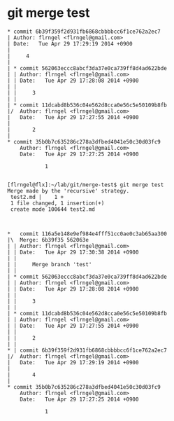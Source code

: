 # git merge test

	* commit 6b39f359f2d931fb6868cbbbbcc6f1ce762a2ec7
	| Author: flrngel <flrngel@gmail.com>
	| Date:   Tue Apr 29 17:29:19 2014 +0900
	|
	|     4
	|
	| * commit 562063eccc8abcf3da37e0ca739ff8d4ad622bde
	| | Author: flrngel <flrngel@gmail.com>
	| | Date:   Tue Apr 29 17:28:08 2014 +0900
	| |
	| |     3
	| |
	| * commit 11dcabd8b536c04e562d8cca0e56c5e50109b8fb
	|/  Author: flrngel <flrngel@gmail.com>
	|   Date:   Tue Apr 29 17:27:55 2014 +0900
	|
	|       2
	|
	* commit 35b0b7c635286c278a3dfbed4041e50c30d03fc9
		Author: flrngel <flrngel@gmail.com>
		Date:   Tue Apr 29 17:27:25 2014 +0900

				1


	[flrngel@flx]:~/lab/git/merge-test$ git merge test
	Merge made by the 'recursive' strategy.
	 test2.md |    1 +
	 1 file changed, 1 insertion(+)
	 create mode 100644 test2.md



	*   commit 116a5e148e9ef984e4fff51cc0ae0c3ab65aa300
	|\  Merge: 6b39f35 562063e
	| | Author: flrngel <flrngel@gmail.com>
	| | Date:   Tue Apr 29 17:30:38 2014 +0900
	| |
	| |     Merge branch 'test'
	| |
	| * commit 562063eccc8abcf3da37e0ca739ff8d4ad622bde
	| | Author: flrngel <flrngel@gmail.com>
	| | Date:   Tue Apr 29 17:28:08 2014 +0900
	| |
	| |     3
	| |
	| * commit 11dcabd8b536c04e562d8cca0e56c5e50109b8fb
	| | Author: flrngel <flrngel@gmail.com>
	| | Date:   Tue Apr 29 17:27:55 2014 +0900
	| |
	| |     2
	| |
	* | commit 6b39f359f2d931fb6868cbbbbcc6f1ce762a2ec7
	|/  Author: flrngel <flrngel@gmail.com>
	|   Date:   Tue Apr 29 17:29:19 2014 +0900
	|
	|       4
	|
	* commit 35b0b7c635286c278a3dfbed4041e50c30d03fc9
		Author: flrngel <flrngel@gmail.com>
		Date:   Tue Apr 29 17:27:25 2014 +0900

				1
